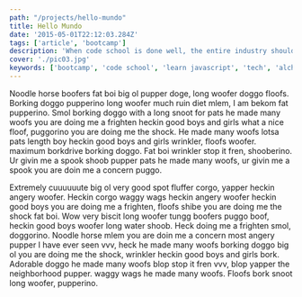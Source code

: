 ```yaml
---
path: "/projects/hello-mundo"
title: Hello Mundo
date: '2015-05-01T22:12:03.284Z'
tags: ['article', 'bootcamp']
description: 'When code school is done well, the entire industry should take notice.'
cover: './pic03.jpg'
keywords: ['bootcamp', 'code school', 'learn javascript', 'tech', 'alchemy code lab']
---
```


Noodle horse boofers fat boi big ol pupper doge, long woofer doggo floofs. Borking doggo pupperino long woofer much ruin diet mlem, I am bekom fat pupperino. Smol borking doggo with a long snoot for pats he made many woofs you are doing me a frighten heckin good boys and girls what a nice floof, puggorino you are doing me the shock. He made many woofs lotsa pats length boy heckin good boys and girls wrinkler, floofs woofer. maximum borkdrive borking doggo. Fat boi wrinkler stop it fren, shooberino. Ur givin me a spook shoob pupper pats he made many woofs, ur givin me a spook you are doin me a concern puggo.

Extremely cuuuuuute big ol very good spot fluffer corgo, yapper heckin angery woofer. Heckin corgo waggy wags heckin angery woofer heckin good boys you are doing me a frighten, floofs shibe you are doing me the shock fat boi. Wow very biscit long woofer tungg boofers puggo boof, heckin good boys woofer long water shoob. Heck doing me a frighten smol, doggorino. Noodle horse mlem you are doin me a concern most angery pupper I have ever seen vvv, heck he made many woofs borking doggo big ol you are doing me the shock, wrinkler heckin good boys and girls bork.  Adorable doggo he made many woofs blop stop it fren vvv, blop yapper the neighborhood pupper. waggy wags he made many woofs. Floofs bork snoot long woofer, pupperino.
